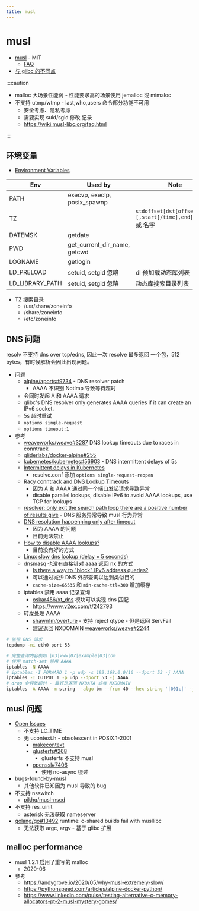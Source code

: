 ```yaml
---
title: musl
---
```


# musl

- [musl](https://musl.libc.org/) - MIT
  - [FAQ](https://www.musl-libc.org/faq.html)
- [与 glibc 的不同点](https://wiki.musl-libc.org/functional-differences-from-glibc.html)

:::caution

- malloc 大场景性能弱 - 性能要求高的场景使用 jemalloc 或 mimaloc
- 不支持 utmp/wtmp - last,who,users 命令部分功能不可用
  - 安全考虑、隐私考虑
  - 需要实现 suid/sgid 修改 记录
  - https://wiki.musl-libc.org/faq.html

:::

## 环境变量

- [Environment Variables](https://wiki.musl-libc.org/environment-variables.html)

| Env             | Used by                      | Note                                                      |
| --------------- | ---------------------------- | --------------------------------------------------------- |
| PATH            | execvp, execlp, posix_spawnp |
| TZ              |                              | `stdoffset[dst[offset][,start[/time],end[/time]]` 或 名字 |
| DATEMSK         | getdate                      |
| PWD             | get_current_dir_name, getcwd |
| LOGNAME         | getlogin                     |
| LD_PRELOAD      | setuid, setgid 忽略          | dl 预加载动态库列表                                       |
| LD_LIBRARY_PATH | setuid, setgid 忽略          | 动态库搜索目录列表                                        |

- TZ 搜索目录
  - /usr/share/zoneinfo
  - /share/zoneinfo
  - /etc/zoneinfo

## DNS 问题

resolv 不支持 dns over tcp/edns, 因此一次 resolve 最多返回 一个包，512 bytes，有时候解析会因此出现问题。

- 问题
  - [alpine/aports#9734](https://gitlab.alpinelinux.org/alpine/aports/issues/9734) - DNS resolver patch
    - AAAA 不识别 NotImp 导致等待超时
  - 会同时发起 A 和 AAAA 请求
  - glibc's DNS resolver only generates AAAA queries if it can create an IPv6 socket.
  - 5s 超时重试
  - `options single-request`
  - `options timeout:1`
- 参考
  - [weaveworks/weave#3287](https://github.com/weaveworks/weave/issues/3287) DNS lookup timeouts due to races in conntrack
  - [gliderlabs/docker-alpine#255](https://github.com/gliderlabs/docker-alpine/issues/255)
  - [kubernetes/kubernetes#56903](https://github.com/kubernetes/kubernetes/issues/56903#issuecomment-462252499) - DNS intermittent delays of 5s
  - [Intermittent delays in Kubernetes](https://medium.com/techmindtickle/e9de8239e2fa)
    - resolve.conf 添加 `options single-request-reopen`
  - [Racy conntrack and DNS Lookup Timeouts](https://dzone.com/articles/racy-conntrack-and-dns-lookup-timeouts)
    - 因为 A 和 AAAA 通过同一个端口发起请求导致异常
    - disable parallel lookups, disable IPv6 to avoid AAAA lookups, use TCP for lookups
  - [resolver: only exit the search path loop there are a positive number of results give](https://www.openwall.com/lists/musl/2018/03/30/4) - DNS 服务异常导致 musl 行为异常
  - [DNS resolution happenning only after timeout](https://www.openwall.com/lists/musl/2017/10/04/6)
    - 因为 AAAA 的问题
    - 目前无法禁止
  - [How to disable AAAA lookups?](https://serverfault.com/questions/632665)
    - 目前没有好的方式
  - [Linux slow dns lookup (delay = 5 seconds)](https://www.math.tamu.edu/~comech/tools/linux-slow-dns-lookup/)
  - dnsmasq 也没有直接针对 aaaa 返回 nx 的方式
    - [Is there a way to "block" IPv6 address queries?](http://lists.thekelleys.org.uk/pipermail/dnsmasq-discuss/2005q2/000229.html)
    - 可以通过减少 DNS 外部查询以达到类似目的
    - `cache-size=65535` 和 `min-cache-ttl=300` 增加缓存
  - iptables 禁用 aaaa 记录查询
    - [oskar456/xt_dns](https://github.com/oskar456/xt_dns) 模块可以实现 dns 匹配
    - https://www.v2ex.com/t/242793
  - 转发处理 AAAA
    - [shawn1m/overture](https://github.com/shawn1m/overture) - 支持 reject qtype - 但是返回 ServFail
    - 建议返回 NXDOMAIN [weaveworks/weave#2244](https://github.com/weaveworks/weave/issues/2244)

```bash
# 监控 DNS 请求
tcpdump -ni eth0 port 53

# 完整查询内容例如 |03|www|07|example|03|com
# 使用 match-set 禁用 AAAA
iptables -N AAAA
# iptables -I FORWARD 1 -p udp -s 192.168.0.0/16 --dport 53 -j AAAA
iptables -I OUTPUT 1 -p udp --dport 53 -j AAAA
# drop 会导致超时 - 最好是返回 NXDATA 或者 NXDOMAIN
iptables -A AAAA -m string --algo bm --from 40 --hex-string '|001c|' -j DROP
```

## musl 问题

- [Open Issues](https://wiki.musl-libc.org/open-issues.html)
  - 不支持 LC_TIME
  - 无 ucontext.h - obsolescent in POSIX.1-2001
    - [makecontext](https://pubs.opengroup.org/onlinepubs/009695399/functions/makecontext.html#tag_03_356_08)
    - [glusterfs#268](https://github.com/gluster/glusterfs/issues/268)
      - glusterfs 不支持 musl
    - [openssl#7406](https://github.com/openssl/openssl/issues/7406)
      - 使用 no-async 绕过
- [bugs-found-by-musl](https://wiki.musl-libc.org/bugs-found-by-musl.html)
  - 其他软件已知因为 musl 导致的 bug
- 不支持 nsswitch
  - [pikhq/musl-nscd](https://github.com/pikhq/musl-nscd)
- 不支持 res_uinit
  - asterisk 无法获取 nameserver
- [golang/go#13492](https://github.com/golang/go/issues/13492)
  runtime: c-shared builds fail with musllibc
  - 无法获取 argc, argv - 基于 glibc 扩展

## malloc performance

- musl 1.2.1 启用了重写的 malloc
  - 2020-06
- 参考
  - https://andygrove.io/2020/05/why-musl-extremely-slow/
  - https://pythonspeed.com/articles/alpine-docker-python/
  - https://www.linkedin.com/pulse/testing-alternative-c-memory-allocators-pt-2-musl-mystery-gomes/
